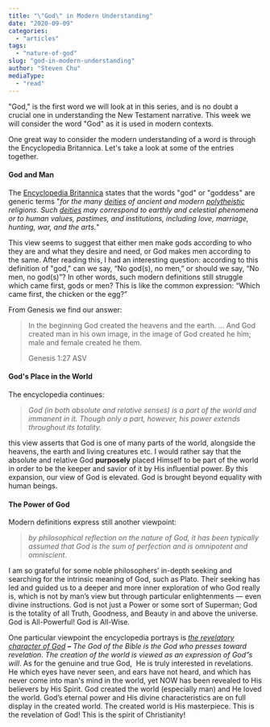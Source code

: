 ```yaml
---
title: "\"God\" in Modern Understanding"
date: "2020-09-09"
categories: 
  - "articles"
tags: 
  - "nature-of-god"
slug: "god-in-modern-understanding"
author: "Steven Chu"
mediaType: 
  - "read"
---
```


"God," is the first word we will look at in this series, and is no doubt a crucial one in understanding the New Testament narrative. This week we will consider the word "God" as it is used in modern contexts.

One great way to consider the modern understanding of a word is through the Encyclopedia Britannica. Let's take a look at some of the entries together.

#### God and Man

The [Encyclopedia Britannica](https://www.britannica.com/topic/god-deity) states that the words "god" or "goddess" are generic terms "_for the many [deities](https://www.britannica.com/topic/god-deity) of ancient and modern [polytheistic](https://www.britannica.com/topic/polytheism) religions. Such [deities](https://www.britannica.com/topic/goddess) may correspond to earthly and celestial phenomena or to human values, pastimes, and institutions, including love, marriage, hunting, war, and the arts._"

This view seems to suggest that either men make gods according to who they are and what they desire and need, or God makes men according to the same. After reading this, I had an interesting question: according to this definition of "god," can we say, “No god(s), no men,” or should we say, “No men, no god(s)”? In other words, such modern definitions still struggle which came first, gods or men? This is like the common expression: “Which came first, the chicken or the egg?”

From Genesis we find our answer:

> In the beginning God created the heavens and the earth. ... And God created man in his own image, in the image of God created he him; male and female created he them.
> 
> Genesis 1:27 ASV

#### God's Place in the World

The encyclopedia continues:

> _God (in both absolute and relative senses) is a part of the world and immanent in it. Though only a part, however, his power extends throughout its totality._

this view asserts that God is one of many parts of the world, alongside the heavens, the earth and living creatures etc. I would rather say that the absolute and relative God **purposely** placed Himself to be part of the world in order to be the keeper and savior of it by His influential power. By this expansion, our view of God is elevated. God is brought beyond equality with human beings.

#### The Power of God

Modern definitions express still another viewpoint:

> _by philosophical reflection on the nature of God, it has been typically assumed that God is the sum of perfection and is omnipotent and omniscient_.

I am so grateful for some noble philosophers’ in-depth seeking and searching for the intrinsic meaning of God, such as Plato. Their seeking has led and guided us to a deeper and more inner exploration of who God really is, which is not by man’s view but through particular enlightenments — even divine instructions. God is not just a Power or some sort of Superman; God is the totality of all Truth, Goodness, and Beauty in and above the universe. God is All-Powerful! God is All-Wise.

One particular viewpoint the encyclopedia portrays is [_the revelatory character of God_](https://www.britannica.com/topic/Christianity/The-revelatory-character-of-God) **_–_** _The God of the Bible is the God who presses toward revelation. The creation of the world is viewed as an expression of God”s will_. As for the genuine and true God,  He is truly interested in revelations. He which eyes have never seen, and ears have not heard, and which has never come into man's mind in the world, yet NOW has been revealed to His believers by His Spirit. God created the world (especially man) and He loved the world. God’s eternal power and His divine characteristics are on full display in the created world. The created world is His masterpiece. This is the revelation of God! This is the spirit of Christianity!
